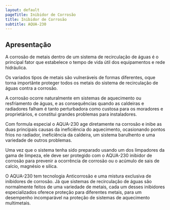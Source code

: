 ```yaml
---
layout: default
pageTitle: Inibidor de Corrosão
title: Inibidor de Corrosão
subtitle: AQUA-230
---
```


## Apresentação

A corrosão de metais dentro de um sistema de recirculação de águas é o principal fator que estabelece o tempo de vida útil dos equipamentos e rede hidráulica.

Os variados tipos de metais são vulneráveis de formas diferentes, oque torna importânte proteger todos os metais do sistema de recirculação de águas contra a corrosão.

A corrosão ocorre naturalmente em sistemas de aquecimento ou resfriamento de águas, e as consequências quando as caldeiras e radiadores falham é tanto perturbadora como custosa para os moradores e proprietários, e constitui grandes problemas para instaladores. 

Com formula especial o AQUA-230 age diretamente na corrosão e inibe as duas principais causas da ineficiência do aquecimento, ocasionando pontos frios no radiador, ineficiência da caldeira, um sistema barulhento e uma variedade de outros problemas.

Uma vez que o sistema tenha sido preparado usando um dos limpadores da gama de limpeza, ele deve ser protegido com o AQUA-230 inibidor de corrosão para prevenir a ocorrência de corrosão ou o acúmulo de sais de calcio, magnésio e silica.

O AQUA-230 tem tecnologia Anticorrosão e uma mistura exclusiva de inibidores de corrosão.
Já que sistemas de recirculação de águas são normalmente feitos de uma variedade de metais, cada um desses inibidores especializados oferece proteção para diferentes metais, para um desempenho incomparável na proteção de sistemas de aquecimento multimetais.

